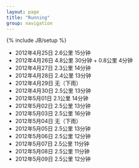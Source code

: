 ```yaml
---
layout: page
title: "Running"
group: navigation
---
```

{% include JB/setup %}

* 2012年4月25日 2.6公里 15分钟
* 2012年4月26日 4.8公里 30分钟 + 0.8公里 4分钟
* 2012年4月27日 2.3公里 14分钟
* 2012年4月28日 2.4公里 13分钟
* 2012年4月29日 无（下雨）
* 2012年4月30日 2.5公里 13分钟
* 2012年5月01日 2.1公里 14分钟
* 2012年5月02日 2.5公里 13分钟
* 2012年5月03日 2.5公里 16分钟
* 2012年5月04日 无（下雨）
* 2012年5月05日 2.5公里 13分钟
* 2012年5月06日 2.5公里 12分钟
* 2012年5月07日 2.5公里 11分钟
* 2012年5月08日 2.5公里 11分钟
* 2012年5月09日 2.5公里 12分钟
